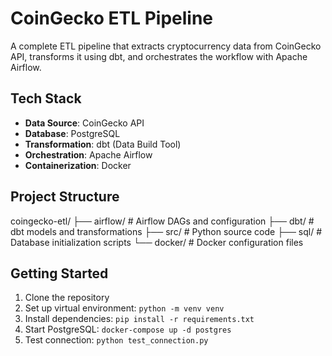 # CoinGecko ETL Pipeline

A complete ETL pipeline that extracts cryptocurrency data from CoinGecko API, transforms it using dbt, and orchestrates the workflow with Apache Airflow.

## Tech Stack

- **Data Source**: CoinGecko API
- **Database**: PostgreSQL
- **Transformation**: dbt (Data Build Tool)
- **Orchestration**: Apache Airflow
- **Containerization**: Docker

## Project Structure

coingecko-etl/
├── airflow/ # Airflow DAGs and configuration
├── dbt/ # dbt models and transformations
├── src/ # Python source code
├── sql/ # Database initialization scripts
└── docker/ # Docker configuration files


## Getting Started

1. Clone the repository
2. Set up virtual environment: `python -m venv venv`
3. Install dependencies: `pip install -r requirements.txt`
4. Start PostgreSQL: `docker-compose up -d postgres`
5. Test connection: `python test_connection.py`
